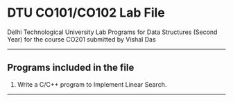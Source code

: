 # DTU CO101/CO102 Lab File

Delhi Technological University Lab Programs for Data Structures (Second Year) for the course CO201 submitted by Vishal Das

---

## Programs included in the file

1. Write a C/C++ program to Implement Linear Search.

---